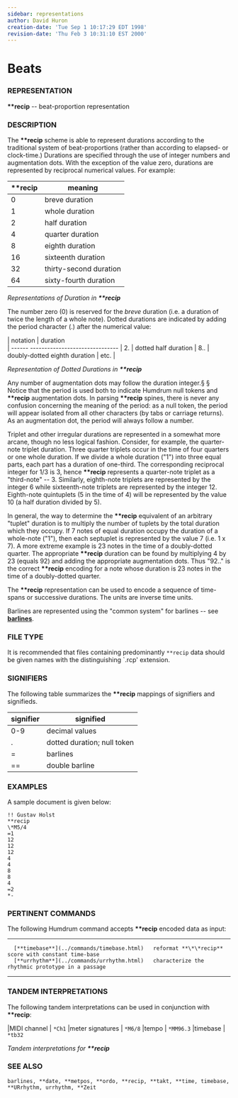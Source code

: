 ```yaml
---
sidebar: representations
author: David Huron
creation-date: 'Tue Sep 1 10:17:29 EDT 1998'
revision-date: 'Thu Feb 3 10:31:10 EST 2000'
---
```



Beats
================================

### REPRESENTATION

 **\*\*recip** \-- beat-proportion representation

### DESCRIPTION

 The **\*\*recip** scheme is able to represent durations according to
 the traditional system of beat-proportions (rather than according to
 elapsed- or clock-time.) Durations are specified through the use of
 integer numbers and augmentation dots. With the exception of the value
 zero, durations are represented by reciprocal numerical values. For
 example:

| \*\*recip | meaning
|-----------|--------
|   0   |   breve duration
|   1   |   whole duration
|   2   |   half duration
|   4   |   quarter duration
|   8   |   eighth duration
|   16  |   sixteenth duration
|   32  |   thirty-second duration
|   64  |   sixty-fourth duration

 *Representations of Duration in **\*\*recip***

 The number zero (0) is reserved for the *breve* duration (i.e. a
 duration of twice the length of a whole note). Dotted durations are
 indicated by adding the period character (.) after the numerical
 value:

  | notation	| duration	
  | ------ -------------------------------
  | 2.    	| dotted half duration
  | 8..   	| doubly-dotted eighth duration
  | etc.   	|

 *Representation of Dotted Durations in **\*\*recip***

 Any number of augmentation dots may follow the duration integer.§ §
 Notice that the period is used both to indicate Humdrum null tokens
 and **\*\*recip** augmentation dots. In parsing **\*\*recip** spines,
 there is never any confusion concerning the meaning of the period: as
 a null token, the period will appear isolated from all other
 characters (by tabs or carriage returns). As an augmentation dot, the
 period will always follow a number.

 Triplet and other irregular durations are represented in a somewhat
 more arcane, though no less logical fashion. Consider, for example,
 the quarter-note triplet duration. Three quarter triplets occur in the
 time of four quarters or one whole duration. If we divide a whole
 duration (\"1\") into three equal parts, each part has a duration of
 one-third. The corresponding reciprocal integer for 1/3 is 3, hence
 **\*\*recip** represents a quarter-note triplet as a \"third-note\"
 \-- 3. Similarly, eighth-note triplets are represented by the integer
 6 while sixteenth-note triplets are represented by the integer 12.
 Eighth-note quintuplets (5 in the time of 4) will be represented by
 the value 10 (a half duration divided by 5).

 In general, the way to determine the **\*\*recip** equivalent of an
 arbitrary \"tuplet\" duration is to multiply the number of tuplets by
 the total duration which they occupy. If 7 notes of equal duration
 occupy the duration of a whole-note (\"1\"), then each septuplet is
 represented by the value 7 (i.e. 1 x 7). A more extreme example is 23
 notes in the time of a doubly-dotted quarter. The appropriate
 **\*\*recip** duration can be found by multiplying 4 by 23 (equals 92)
 and adding the appropriate augmentation dots. Thus \"92..\" is the
 correct **\*\*recip** encoding for a note whose duration is 23 notes
 in the time of a doubly-dotted quarter.

 The **\*\*recip** representation can be used to encode a sequence of
 time-spans or successive durations. The units are inverse time units.

 Barlines are represented using the \"common system\" for barlines \--
 see [**barlines**](barlines.rep.html).

### FILE TYPE

 It is recommended that files containing predominantly `**recip` data
 should be given names with the distinguishing \`.rcp\' extension.

### SIGNIFIERS

 The following table summarizes the **\*\*recip** mappings of
 signifiers and signifieds.

  | signifier | signified |	
  | ----------| ----------|
  | 0-9       |	decimal values
  | .         | dotted duration; null token
  | =         | barlines
  | ==        | double barline


### EXAMPLES

 A sample document is given below:

```
!! Gustav Holst
**recip
\*M5/4
=1
12
12
12
4
4
8
8
4
=2
*-
```

### PERTINENT COMMANDS

 The following Humdrum command accepts **\*\*recip** encoded data as
 input:

   -- ------------------------------------------- ------------------------------------------------------
                                                  
      [**timebase**](../commands/timebase.html)   reformat **\*\*recip** score with constant time-base
      [**urrhythm**](../commands/urrhythm.html)   characterize the rhythmic prototype in a passage
   -- ------------------------------------------- ------------------------------------------------------

### TANDEM INTERPRETATIONS

 The following tandem interpretations can be used in conjunction with
 **\*\*recip**:

   |MIDI channel      | `*Ch1`
   |meter signatures  | `*M6/8`
   |tempo             | `*MM96.3`
   |timebase          | `*tb32`

 *Tandem interpretations for **\*\*recip***

### SEE ALSO

 `barlines, **date, **metpos, **ordo, **recip, **takt, **time, timebase, **URrhythm, urrhythm, **Zeit`

